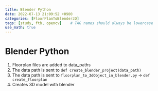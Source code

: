 ```yaml
---
title: Blender Python
date: 2022-07-13 21:09:52 +0900
categories: [FloorPlanToBlender3D]
tags: [study, ftb, opencv]    # TAG names should always be lowercase
use_math: true
---
```


# **Blender Python**

1. Floorplan files are added to data_paths
2. The data path is sent to `def create_blender_project(data_path)`
3. The data path is sent to `floorplan_to_3dObject_in_blender.py` &rarr; `def create_floorplan`
4. Creates 3D model with blender

